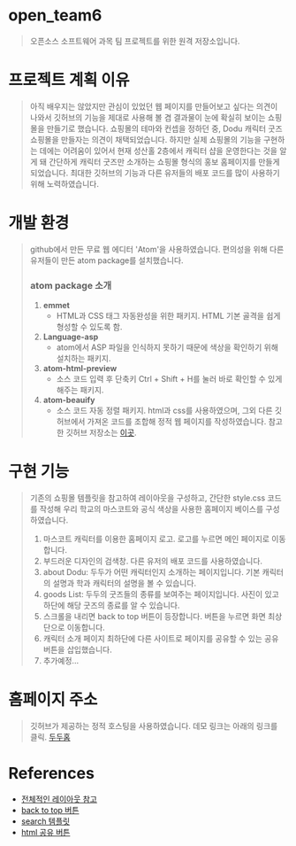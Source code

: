 # open_team6
> 오픈소스 소프트웨어 과목 팀 프로젝트를 위한 원격 저장소입니다.

# 프로젝트 계획 이유
> 아직 배우지는 않았지만 관심이 있었던 웹 페이지를 만들어보고 싶다는 의견이 나와서 깃허브의 기능을 제대로 사용해 볼 겸 결과물이 눈에 확실히 보이는 쇼핑몰을 만들기로 했습니다. 쇼핑몰의 테마와 컨셉을 정하던 중, Dodu 캐릭터 굿즈 쇼핑몰을 만들자는 의견이 채택되었습니다. 하지만 실제 쇼핑몰의 기능을 구현하는 데에는 어려움이 있어서 현재 성산홀 2층에서 캐릭터 샵을 운영한다는 것을 알게 돼 간단하게 캐릭터 굿즈만 소개하는 쇼핑몰 형식의 홍보 홈페이지를 만들게 되었습니다.
> 최대한 깃허브의 기능과 다른 유저들의 배포 코드를 많이 사용하기 위해 노력하였습니다.


# 개발 환경
> github에서 만든 무료 웹 에디터 'Atom'을 사용하였습니다. 편의성을 위해 다른 유저들이 만든 atom package를 설치했습니다.
> ### atom package 소개
>  1. **emmet**
>     - HTML과 CSS 태그 자동완성을 위한 패키지. HTML 기본 골격을 쉽게 형성할 수 있도록 함.
>  2. **Language-asp**
>     - atom에서 ASP 파일을 인식하지 못하기 때문에 색상을 확인하기 위해 설치하는 패키지.
>  3. **atom-html-preview**
>     - 소스 코드 입력 후 단축키 Ctrl + Shift + H를 눌러 바로 확인할 수 있게 해주는 패키지.
>  4. **atom-beauify**
>     - 소스 코드 자동 정렬 패키지.
> html과 css를 사용하였으며, 그외 다른 깃허브에서 가져온 코드를 조합해 정적 웹 페이지를 작성하였습니다. 참고한 깃허브 저장소는 [이곳](#references).

# 구현 기능
> 기존의 쇼핑몰 템플릿을 참고하여 레이아웃을 구성하고, 간단한 style.css 코드를 작성해 우리 학교의 마스코트와 공식 색상을 사용한 홈페이지 베이스를 구성하였습니다.
> 1. 마스코트 캐릭터를 이용한 홈페이지 로고. 로고를 누르면 메인 페이지로 이동합니다.
> 2. 부드러운 디자인의 검색창. 다른 유저의 배포 코드를 사용하였습니다.
> 3. about Dodu: 두두가 어떤 캐릭터인지 소개하는 페이지입니다. 기본 캐릭터의 설명과 학과 캐릭터의 설명을 볼 수 있습니다.
> 4. goods List: 두두의 굿즈들의 종류를 보여주는 페이지입니다. 사진이 있고 하단에 해당 굿즈의 종료를 알 수 있습니다.
> 5. 스크롤을 내리면 back to top 버튼이 등장합니다. 버튼을 누르면 화면 최상단으로 이동합니다.
> 6. 캐릭터 소개 페이지 최하단에 다른 사이트로 페이지를 공유할 수 있는 공유 버튼을 삽입했습니다.
> 7. 추가예정...

# 홈페이지 주소
> 깃허브가 제공하는 정적 호스팅을 사용하였습니다. 데모 링크는 아래의 링크를 클릭.
> [두두홈](https://bit.ly/3wzk8wN)

# References
- [전체적인 레이아웃 참고](https://github.com/sunajung/final_project.git)
- [back to top 버튼](https://github.com/vfeskov/vanilla-back-to-top.git)
- [search 템플릿](https://github.com/joaovictornsv/search-bar.git)
- [html 공유 버튼](https://github.com/gschier/html-share-buttons.git)
